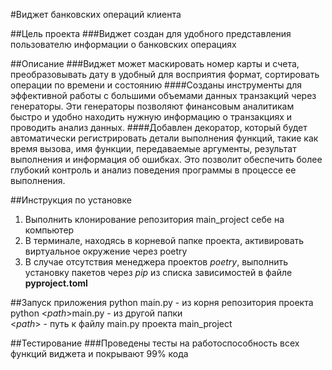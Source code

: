 #Виджет банковских операций клиента

##Цель проекта
###Виджет создан для удобного представления пользователю информации о банковских операциях

##Описание
###Виджет может маскировать номер карты и счета, преобразовывать дату в удобный для восприятия формат, сортировать
операции по времени и состоянию
####Созданы инструменты для эффективной работы с большими объемами данных транзакций через генераторы. Эти генераторы
позволяют финансовым аналитикам быстро и удобно находить нужную
информацию о транзакциях и проводить анализ данных.
####Добавлен декоратор, который будет автоматически регистрировать детали выполнения функций, такие как время вызова,
имя функции,
передаваемые аргументы, результат выполнения и информация об ошибках. Это позволит обеспечить более глубокий контроль и
анализ поведения программы в процессе ее выполнения.

##Инструкция по установке

1. Выполнить клонирование репозитория main_project себе на компьютер
2. В терминале, находясь в корневой папке проекта, активировать виртуальное окружение через poetry
3. В случае отсутствия менеджера проектов _poetry_, выполнить установку пакетов через _pip_ из списка зависимостей в
   файле __pyproject.toml__

##Запуск приложения
python main.py - из корня репозитория проекта
python <_path_>main.py - из другой папки  
<_path_> - путь к файлу main.py проекта main_project

##Тестирование
###Проведены тесты на работоспособность всех функций виджета и покрывают 99% кода

